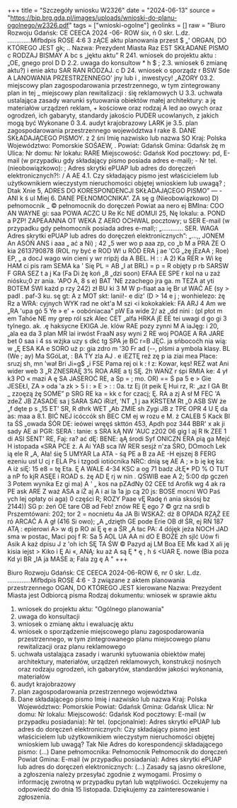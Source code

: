 +++
title = "Szczegóły wniosku W2326"
date = "2024-06-13"
source = "https://bip.brg.gda.pl/images/uploads/wnioski-do-planu-ogolnego/w2326.pdf"
tags = ["wnioski-ogolne"]
geolinks = []
raw = "Biuro Rozwoju Gdańsk: CE CEECA 2024 -06- ROW śix, ń 0 skr. L.dz. .............Mifbdpis ROSE 4:6 3 zĄCE aktu planowania przest $ „' ORGAN, DO KTÓREGO JEST gk; .. Nazwa: Prezydent Miasta Raz EST SKŁADANE PISMO c RODZAJ BISMAY A bc s „jęktu aktu” R 241. wniosek do projektu aktu : „OE, gnego prol D D 2.2. uwaga do konsultow * h $ ; 2.3. wniosek 6 zmianę aktu?) i enie aktu SAR RAN RÓDZAJ. c D 24. wniosek o sporządz r BSW Sde A LANOWANIA PRZESTRZENNEGO' jny lub i , inwestycy! „AZORY 03.2. miejscowy plan zagospodarowania przestrzennego, w tym zintegrowany plan in tej _ miejscowy plan rewitalizacji : śię reklamowych U 3.3. uchwała ustalająca zasady  warunki sytuowania obiektów małej architektury: a ję materiałów   urządzeń reklam, + kościowe oraz rodzaj A led ao owych oraz ogrodzeń, ich gabaryty, standardy jakościo PUDER ucowlanych, z jakich mogą być Wykonane 0 3.4. audyt krajobrazowy LARK je 3.5. plan zagospodarowania przestrzennego województwa ł rake 8. DANE SKŁADAJĄCEGO PISMOY.  z 2 śni Imię  nazwisko lub nazwa SO Kraj: Polska Województwo: Pomorskie SOŚAEW, . Powiat: Gdańsk Gmina: Gdańsk żę m Ulica: Nr domu: Nr lokału: RARE Miejscowość: Gdańsk Kod pocztowy: pd, E-mail (w przypadku gdy składający pismo posiada adres e-mail); - Nr tel. (nieobowiązkowo): ; Adres skrytki ePUAP lub adres do doręczeń elektronicznych?!: / A AE 4.1. Czy składający pismo jest właścicielem lub użytkownikiem wieczystym nieruchomości objętej wnioskiem lub uwagą? ; Dtak  Xnie 5, ADRES DO KORESPONDENCJI SKŁADAJĄCEGO PISMO” — - ANI k ś ul Miej 6. DANE PEŁNOMOCNIKA”. ZA sę g (Nieobowiązkowo) D) pełnomocnik _ © pełnomocnik do doręczeń Powiat aa nero ej BMIna: COO AN WAYNE gi: saa POWA ACZC U Re Kc NE dOMUI 25, Nę lokalu: a. POND a PZP! ZAPEAANNA OT WEKA Z AERO OCHWAL pocztowy; u SER E-mail (w przypadku gdy pełnomocnik posiada adres e-mall;: „............ SER. WAGA Adres skrytki ePUAP lub adres do doręczeń elektronicznych”: „...,, JONEM An ASÓŃ ANS i aaa „ ać a Ni) ; 42 „5 wer wo p aaa zp, co „b M a PRA ŻE O kia 2613790878 (ROL ny być e ROD W! u RÓD ERA j ae 'CG „żę jEzAA ; Roe) EP, „ a docJ wago win cieni y wr rripźj da A BEL. H : : A 2) Ka RER » Wi kę HAM ci pis ram SEMA ka ' Się PL = AB „I at BRL) = p =  R objęty p rb SARSW F GRA SEZ t a j Ka (Fa Di żę koń „8 „dzi soon) EFAA EE SPE r kol na u zaż niósku;0 zr ania. 'APO A, 8 s e) BAT 'NE zzachego  jra ga. m TEZA at yti BOTEM ŚWI każd p rzy 242) zł BU ki 3 M W p-fiaat  aa ię Br uł WAĆ AE (sy > padl . paf-3 ku. sę gt: A z MOT skt: lanii!- e diz' (D > 14 e j ; wonhielezo: żę Rz a WRA: cyjnych WYK rad ne okt'a M szi <i kokokakiek: FA ARJ 4 Am we „RA 'upa gó 5 Ye » e' + oobóniacaa” pW Ea wide 2/ aż „dd nini : (pl płot m em Tahóe NE my grep ról szk Alec CET „alfa HRKA jE EE tei uwagi d go gi 3 tylnego.  ak. .ę haksycne EKIGA Je. klów RAE pozy zynni M A iaJęg: i 20, „ala ea da 3 plan MR lai irwóst FraaN asy  wyni 2 RE woj POAGE A RA JARE bet 0 saa i 4 ss wżjka  uzy s dkć tg SPA je BC r=B JĘC. ja sńbocoćh nia wią: w „Ę ESA KA e SORO uż p: gia zdro m '30 Fr ad (--, plśmi a ymbola klasy. BL (We ; ay) Ma SGóLat, : BA TY zla AJ  . e iEZTĘ reż zę p ia ziai mea Płace: sruzj sh, mn 'wał Bri Ji=g$ „i FSE Pama rej oi  k : ł z: Kowar, kęs! REŻ wat Ani wider web 3 „R ZNESRAĘ 3% ROA ARE a tj SĘ. 2h WAŃZ r śpi  RMIA ke: 4 ył k3 PO « mazi A ę SA JASEROĆ RE, a Sp = ; mo. OR) == Ś pa 5 e > Gie JESEŁI, ZA » oda 'a  zk > 5 i : » E > : : 0a. tz Ej (it peik Ę Hui  rz, R: „az I GA Bt _ zzoęzą żę SOME” p SRG RE ka = kk c for czacj; Ę. RA a zj A sł M FEC 'A zdeŻ JB ZASADE sa j SARA SAO iRizf, 'NT „1 j aa KRSTEM Rt „0 ASB SW że „f dęte p s „15 ET' SR, R dhrk WET „Ab ZMIE sh Zygi JB z TPE OPR 4 U Ę da as: maa a 8.1. BIĆ NEJ icóccók sh BEC CM ej w rozu e M. ż CALEB 5 Kack BI ta ŚŚ „owada ŚÓR DE: ieówei wręęś skttón 453, Apdh poz 344 BBR' x ak ji sady AE ai PGR: SERA : łanie: s SRA kĄ NW 'AUC z202 06 gig l aj R łk ZEE 1 di ASI SENT' RE, Faj: ra? ać dĘ: BENE: ąĄ środi Syf ONICZN ERA pią ga Mejć H istopada «SRA PCE ż. A Ai YAB sca IW RER sesjź n'za ŚRO, DOmoch Lek ią ele R „A, Ała! śię 5 UMYAR La ATA - śą PE a B za AE -H ejszej 8 FERG ezeniu usł U cj r ELA Ps i tzgodi iotiócnika NRC: dnią sę AE A ; » b ię kę ka: A iż siĘ: 15 e8 = tę Eta. Ę A WALE 4-34 KSC a og 71 badz JŁĘ* PD % O TUT a nP fo kjR ASĘE i ROAD s. żę AD Ę rj w nin . QŚWIB eae A 2; 5:00 dp gczeń 3 Potem wynika Ez gi ma) A ' „ kos na pZAdNy 02 CEE td Arofik wg 4 ak ra PE ask ARE Z waż ASA a iŻ aj A i ai la 1a jp cą 20 js:  BOSE mocni WO Paś ych lej opłaty oi aga) 0 części R; ROZY Paae vĘ Radę ń ania sksósj bz 2144)) SG p: żeń OE  tare OB ad Feb! znów RE Ę ego 7 © grz na srdi b Prszemtówani: 202; tor 2 = nocnietu 4a JA Bi WSKAŻ: dż 8 OPADA RZĄŻ EE ró ARCAĆ A A gł (416 Si owo); „A „dzięth GE pode Erie OB dł ŚR, ej RŃ 187 ATĄ : epierowi  A> w dj p RO ai Ę ę e a ŚR „A łac PA: 4 dójęk jeża NOCH JAD sma w postac, Maci poj f R: Sa 5 AOL UA AA ni dO E BOŻE zh sjlć Uów fi Asik A każ dpisu J z 'oh ich SĘ TA ŚW © Pazyd aj LM Boa EE Mk kad X ali ję kisia iejst > Kiko i Ę Ai «, ANĄ: ku aż A są Ę * ę , h ś <UAR Ę. nowe (Bia poza Kd yi BR „IA ja MASE a; Fala zg ę A  "
+++

Biuro Rozwoju Gdańsk:
CE CEECA 2024-06-ROW 6, nr 0 skr. L.dz. .............Mifbdpis
ROSE 4:6 - 3 związane z aktem planowania przestrzennego
OGAN, DO KTÓREGO JEST kierowane
Nazwa: Prezydent Miasta jest Odbiorcą pisma
Rodzaj dokumentu: wniosek w sprawie aktu
1. wniosek do projektu aktu: "Ogólnego planowania"
2. uwaga do konsultacji
3. wniosek o zmianę aktu i ewaluację aktu
4. wniosek o sporządzenie miejscowego planu zagospodarowania przestrzennego, w tym zintegrowanego planu
    miejscowego planu rewitalizacji oraz planu reklamowego
5. uchwała ustalająca zasady i warunki sytuowania obiektów małej architektury, materiałów, urządzeń reklamowych,
   konstrukcji nośnych oraz rodzaju ogrodzeń, ich gabarytów, standardów jakości wykonania, materiałów
6. audyt krajobrazowy
7. plan zagospodarowania przestrzennego województwa
8. Dane składającego pismo
   Imię i nazwisko lub nazwa
   Kraj: Polska
   Województwo: Pomorskie
   Powiat: Gdańsk
   Gmina: Gdańsk
   Ulica: Nr domu: Nr lokalu:
   Miejscowość: Gdańsk
   Kod pocztowy:
   E-mail (w przypadku posiadania): 
   Nr tel. (opcjonalnie):
   Adres skrytki ePUAP lub adres do doręczeń elektronicznych:
Czy składający pismo jest właścicielem lub użytkownikiem wieczystym nieruchomości objętej wnioskiem lub uwagą?
Tak Nie
Adres do korespondencji składającego pismo:
(...)
Dane pełnomocnika:
Pełnomocnik Pełnomocnik do doręczeń
Powiat Gmina: 
E-mail (w przypadku posiadania): 
Adres skrytki ePUAP lub adres do doręczeń elektronicznych:
(...)
Zasady są jasno określone, a zgłoszenia należy przesyłać zgodnie z wymogami.
Prosimy o informację zwrotną w przypadku pytań lub wątpliwości. Oczekujemy na odpowiedź do dnia 15 listopada.
Dziękujemy za zainteresowanie i zgłoszenia.


